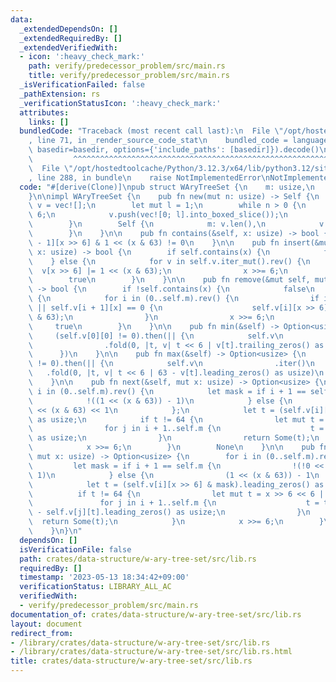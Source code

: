 ```yaml
---
data:
  _extendedDependsOn: []
  _extendedRequiredBy: []
  _extendedVerifiedWith:
  - icon: ':heavy_check_mark:'
    path: verify/predecessor_problem/src/main.rs
    title: verify/predecessor_problem/src/main.rs
  _isVerificationFailed: false
  _pathExtension: rs
  _verificationStatusIcon: ':heavy_check_mark:'
  attributes:
    links: []
  bundledCode: "Traceback (most recent call last):\n  File \"/opt/hostedtoolcache/Python/3.12.3/x64/lib/python3.12/site-packages/onlinejudge_verify/documentation/build.py\"\
    , line 71, in _render_source_code_stat\n    bundled_code = language.bundle(stat.path,\
    \ basedir=basedir, options={'include_paths': [basedir]}).decode()\n          \
    \         ^^^^^^^^^^^^^^^^^^^^^^^^^^^^^^^^^^^^^^^^^^^^^^^^^^^^^^^^^^^^^^^^^^^^^^^^^^^^^^^^^\n\
    \  File \"/opt/hostedtoolcache/Python/3.12.3/x64/lib/python3.12/site-packages/onlinejudge_verify/languages/rust.py\"\
    , line 288, in bundle\n    raise NotImplementedError\nNotImplementedError\n"
  code: "#[derive(Clone)]\npub struct WAryTreeSet {\n    m: usize,\n    v: Box<[Box<[usize]>]>,\n\
    }\n\nimpl WAryTreeSet {\n    pub fn new(mut n: usize) -> Self {\n        let mut\
    \ v = vec![];\n        let mut l = 1;\n        while n > 0 {\n            n >>=\
    \ 6;\n            v.push(vec![0; l].into_boxed_slice());\n            l <<= 6;\n\
    \        }\n        Self {\n            m: v.len(),\n            v: v.into_boxed_slice(),\n\
    \        }\n    }\n\n    pub fn contains(&self, x: usize) -> bool {\n        self.v[self.m\
    \ - 1][x >> 6] & 1 << (x & 63) != 0\n    }\n\n    pub fn insert(&mut self, mut\
    \ x: usize) -> bool {\n        if self.contains(x) {\n            false\n    \
    \    } else {\n            for v in self.v.iter_mut().rev() {\n              \
    \  v[x >> 6] |= 1 << (x & 63);\n                x >>= 6;\n            }\n    \
    \        true\n        }\n    }\n\n    pub fn remove(&mut self, mut x: usize)\
    \ -> bool {\n        if !self.contains(x) {\n            false\n        } else\
    \ {\n            for i in (0..self.m).rev() {\n                if i + 1 == self.m\
    \ || self.v[i + 1][x] == 0 {\n                    self.v[i][x >> 6] ^= 1 << (x\
    \ & 63);\n                }\n                x >>= 6;\n            }\n       \
    \     true\n        }\n    }\n\n    pub fn min(&self) -> Option<usize> {\n   \
    \     (self.v[0][0] != 0).then(|| {\n            self.v\n                .iter()\n\
    \                .fold(0, |t, v| t << 6 | v[t].trailing_zeros() as usize)\n  \
    \      })\n    }\n\n    pub fn max(&self) -> Option<usize> {\n        (self.v[0][0]\
    \ != 0).then(|| {\n            self.v\n                .iter()\n             \
    \   .fold(0, |t, v| t << 6 | 63 - v[t].leading_zeros() as usize)\n        })\n\
    \    }\n\n    pub fn next(&self, mut x: usize) -> Option<usize> {\n        for\
    \ i in (0..self.m).rev() {\n            let mask = if i + 1 == self.m {\n    \
    \            !((1 << (x & 63)) - 1)\n            } else {\n                !0\
    \ << (x & 63) << 1\n            };\n            let t = (self.v[i][x >> 6] & mask).trailing_zeros()\
    \ as usize;\n            if t != 64 {\n                let mut t = x & !63 | t;\n\
    \                for j in i + 1..self.m {\n                    t = t << 6 | self.v[j][t].trailing_zeros()\
    \ as usize;\n                }\n                return Some(t);\n            }\n\
    \            x >>= 6;\n        }\n        None\n    }\n\n    pub fn prev(&self,\
    \ mut x: usize) -> Option<usize> {\n        for i in (0..self.m).rev() {\n   \
    \         let mask = if i + 1 == self.m {\n                !(!0 << (x & 63) <<\
    \ 1)\n            } else {\n                (1 << (x & 63)) - 1\n            };\n\
    \            let t = (self.v[i][x >> 6] & mask).leading_zeros() as usize;\n  \
    \          if t != 64 {\n                let mut t = x >> 6 << 6 | 63 - t;\n \
    \               for j in i + 1..self.m {\n                    t = t << 6 | 63\
    \ - self.v[j][t].leading_zeros() as usize;\n                }\n              \
    \  return Some(t);\n            }\n            x >>= 6;\n        }\n        None\n\
    \    }\n}\n"
  dependsOn: []
  isVerificationFile: false
  path: crates/data-structure/w-ary-tree-set/src/lib.rs
  requiredBy: []
  timestamp: '2023-05-13 18:34:42+09:00'
  verificationStatus: LIBRARY_ALL_AC
  verifiedWith:
  - verify/predecessor_problem/src/main.rs
documentation_of: crates/data-structure/w-ary-tree-set/src/lib.rs
layout: document
redirect_from:
- /library/crates/data-structure/w-ary-tree-set/src/lib.rs
- /library/crates/data-structure/w-ary-tree-set/src/lib.rs.html
title: crates/data-structure/w-ary-tree-set/src/lib.rs
---
```

